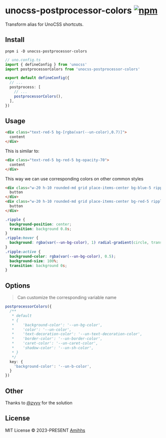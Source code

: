 # unocss-postprocessor-colors [![npm](https://img.shields.io/npm/v/unocss-postprocessor-colors.svg)](https://npmjs.com/package/unocss-postprocessor-colors)

Transform alias for UnoCSS shortcuts.

## Install
```shell
pnpm i -D unocss-postprocessor-colors
```

```ts
// uno.config.ts
import { defineConfig } from 'unocss'
import postprocessorColors from 'unocss-postprocessor-colors'

export default defineConfig({
  // ...
  postprocess: [
    // ...
    postprocessorColors(),
  ],
})
```

## Usage

```html
<div class="text-red-5 bg-[rgba(var(--un-color),0.7)]">
  content
</div>
```

This is similar to:

```html
<div class="text-red-5 bg-red-5 bg-opacity-70">
  content
</div>
``` 

This way we can use corresponding colors on other common styles

```html
<div class="w-20 h-10 rounded-md grid place-items-center bg-blue-5 ripple text-white">
  button
</div>
<div class="w-20 h-10 rounded-md grid place-items-center bg-red-5 ripple text-white">
  button
</div>
```

```css
.ripple {
  background-position: center;
  transition: background 0.8s;
}
.ripple:hover {
  background: rgba(var(--un-bg-color), 1) radial-gradient(circle, transparent 1%, rgba(var(--un-bg-color), 1) 1%) center/15000%;
}
.ripple:active {
  background-color: rgba(var(--un-bg-color), 0.5);
  background-size: 100%;
  transition: background 0s;
}
```

## Options

> Can customize the corresponding variable name

```ts
postprocessorColors({
  /**
   * default
   * {
   *    'background-color': '--un-bg-color',
   *    'color': '--un-color',
   *    'text-decoration-color': '--un-text-decoration-color',
   *    'border-color': '--un-border-color',
   *    'caret-color': '--un-caret-color',
   *    'shadow-color': '--un-sh-color',
   * }
   */
  key: {
    'background-color': '--un-b-color',
  }
})

```

## Other 
Thanks to [@zyyv](https://github.com/zyyv) for the solution

## License

MIT License &copy; 2023-PRESENT [Amihhs](https://github.com/amihhs)
